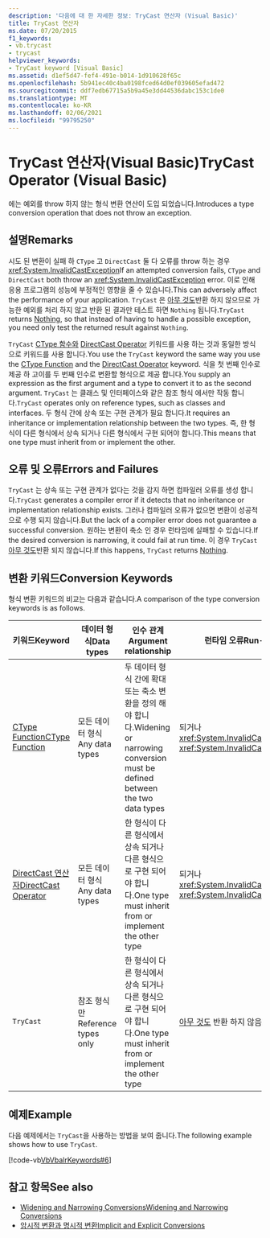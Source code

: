 ```yaml
---
description: '다음에 대 한 자세한 정보: TryCast 연산자 (Visual Basic)'
title: TryCast 연산자
ms.date: 07/20/2015
f1_keywords:
- vb.trycast
- trycast
helpviewer_keywords:
- TryCast keyword [Visual Basic]
ms.assetid: d1ef5d47-fef4-491e-b014-1d910628f65c
ms.openlocfilehash: 5b941ec40c4ba0198fced64d0ef039605efad472
ms.sourcegitcommit: ddf7edb67715a5b9a45e3dd44536dabc153c1de0
ms.translationtype: MT
ms.contentlocale: ko-KR
ms.lasthandoff: 02/06/2021
ms.locfileid: "99795250"
---
```

# <a name="trycast-operator-visual-basic"></a><span data-ttu-id="6b14c-103">TryCast 연산자(Visual Basic)</span><span class="sxs-lookup"><span data-stu-id="6b14c-103">TryCast Operator (Visual Basic)</span></span>

<span data-ttu-id="6b14c-104">에는 예외를 throw 하지 않는 형식 변환 연산이 도입 되었습니다.</span><span class="sxs-lookup"><span data-stu-id="6b14c-104">Introduces a type conversion operation that does not throw an exception.</span></span>  
  
## <a name="remarks"></a><span data-ttu-id="6b14c-105">설명</span><span class="sxs-lookup"><span data-stu-id="6b14c-105">Remarks</span></span>  

 <span data-ttu-id="6b14c-106">시도 된 변환이 실패 하 `CType` 고 `DirectCast` 둘 다 오류를 throw 하는 경우 <xref:System.InvalidCastException></span><span class="sxs-lookup"><span data-stu-id="6b14c-106">If an attempted conversion fails, `CType` and `DirectCast` both throw an <xref:System.InvalidCastException> error.</span></span> <span data-ttu-id="6b14c-107">이로 인해 응용 프로그램의 성능에 부정적인 영향을 줄 수 있습니다.</span><span class="sxs-lookup"><span data-stu-id="6b14c-107">This can adversely affect the performance of your application.</span></span> <span data-ttu-id="6b14c-108">`TryCast` 은 [아무 것도](../nothing.md)반환 하지 않으므로 가능한 예외를 처리 하지 않고 반환 된 결과만 테스트 하면 `Nothing` 됩니다.</span><span class="sxs-lookup"><span data-stu-id="6b14c-108">`TryCast` returns [Nothing](../nothing.md), so that instead of having to handle a possible exception, you need only test the returned result against `Nothing`.</span></span>  
  
 <span data-ttu-id="6b14c-109">`TryCast` [CType 함수와](../functions/ctype-function.md) [DirectCast Operator](directcast-operator.md) 키워드를 사용 하는 것과 동일한 방식으로 키워드를 사용 합니다.</span><span class="sxs-lookup"><span data-stu-id="6b14c-109">You use the `TryCast` keyword the same way you use the [CType Function](../functions/ctype-function.md) and the [DirectCast Operator](directcast-operator.md) keyword.</span></span> <span data-ttu-id="6b14c-110">식을 첫 번째 인수로 제공 하 고이를 두 번째 인수로 변환할 형식으로 제공 합니다.</span><span class="sxs-lookup"><span data-stu-id="6b14c-110">You supply an expression as the first argument and a type to convert it to as the second argument.</span></span> <span data-ttu-id="6b14c-111">`TryCast` 는 클래스 및 인터페이스와 같은 참조 형식 에서만 작동 합니다.</span><span class="sxs-lookup"><span data-stu-id="6b14c-111">`TryCast` operates only on reference types, such as classes and interfaces.</span></span> <span data-ttu-id="6b14c-112">두 형식 간에 상속 또는 구현 관계가 필요 합니다.</span><span class="sxs-lookup"><span data-stu-id="6b14c-112">It requires an inheritance or implementation relationship between the two types.</span></span> <span data-ttu-id="6b14c-113">즉, 한 형식이 다른 형식에서 상속 되거나 다른 형식에서 구현 되어야 합니다.</span><span class="sxs-lookup"><span data-stu-id="6b14c-113">This means that one type must inherit from or implement the other.</span></span>  
  
## <a name="errors-and-failures"></a><span data-ttu-id="6b14c-114">오류 및 오류</span><span class="sxs-lookup"><span data-stu-id="6b14c-114">Errors and Failures</span></span>  

 <span data-ttu-id="6b14c-115">`TryCast` 는 상속 또는 구현 관계가 없다는 것을 감지 하면 컴파일러 오류를 생성 합니다.</span><span class="sxs-lookup"><span data-stu-id="6b14c-115">`TryCast` generates a compiler error if it detects that no inheritance or implementation relationship exists.</span></span> <span data-ttu-id="6b14c-116">그러나 컴파일러 오류가 없으면 변환이 성공적으로 수행 되지 않습니다.</span><span class="sxs-lookup"><span data-stu-id="6b14c-116">But the lack of a compiler error does not guarantee a successful conversion.</span></span> <span data-ttu-id="6b14c-117">원하는 변환이 축소 인 경우 런타임에 실패할 수 있습니다.</span><span class="sxs-lookup"><span data-stu-id="6b14c-117">If the desired conversion is narrowing, it could fail at run time.</span></span> <span data-ttu-id="6b14c-118">이 경우 `TryCast` [아무 것도](../nothing.md)반환 되지 않습니다.</span><span class="sxs-lookup"><span data-stu-id="6b14c-118">If this happens, `TryCast` returns [Nothing](../nothing.md).</span></span>  
  
## <a name="conversion-keywords"></a><span data-ttu-id="6b14c-119">변환 키워드</span><span class="sxs-lookup"><span data-stu-id="6b14c-119">Conversion Keywords</span></span>  

 <span data-ttu-id="6b14c-120">형식 변환 키워드의 비교는 다음과 같습니다.</span><span class="sxs-lookup"><span data-stu-id="6b14c-120">A comparison of the type conversion keywords is as follows.</span></span>  
  
|<span data-ttu-id="6b14c-121">키워드</span><span class="sxs-lookup"><span data-stu-id="6b14c-121">Keyword</span></span>|<span data-ttu-id="6b14c-122">데이터 형식</span><span class="sxs-lookup"><span data-stu-id="6b14c-122">Data types</span></span>|<span data-ttu-id="6b14c-123">인수 관계</span><span class="sxs-lookup"><span data-stu-id="6b14c-123">Argument relationship</span></span>|<span data-ttu-id="6b14c-124">런타임 오류</span><span class="sxs-lookup"><span data-stu-id="6b14c-124">Run-time failure</span></span>|  
|---|---|---|---|  
|[<span data-ttu-id="6b14c-125">CType Function</span><span class="sxs-lookup"><span data-stu-id="6b14c-125">CType Function</span></span>](../functions/ctype-function.md)|<span data-ttu-id="6b14c-126">모든 데이터 형식</span><span class="sxs-lookup"><span data-stu-id="6b14c-126">Any data types</span></span>|<span data-ttu-id="6b14c-127">두 데이터 형식 간에 확대 또는 축소 변환을 정의 해야 합니다.</span><span class="sxs-lookup"><span data-stu-id="6b14c-127">Widening or narrowing conversion must be defined between the two data types</span></span>|<span data-ttu-id="6b14c-128">되거나 <xref:System.InvalidCastException></span><span class="sxs-lookup"><span data-stu-id="6b14c-128">Throws <xref:System.InvalidCastException></span></span>|  
|[<span data-ttu-id="6b14c-129">DirectCast 연산자</span><span class="sxs-lookup"><span data-stu-id="6b14c-129">DirectCast Operator</span></span>](directcast-operator.md)|<span data-ttu-id="6b14c-130">모든 데이터 형식</span><span class="sxs-lookup"><span data-stu-id="6b14c-130">Any data types</span></span>|<span data-ttu-id="6b14c-131">한 형식이 다른 형식에서 상속 되거나 다른 형식으로 구현 되어야 합니다.</span><span class="sxs-lookup"><span data-stu-id="6b14c-131">One type must inherit from or implement the other type</span></span>|<span data-ttu-id="6b14c-132">되거나 <xref:System.InvalidCastException></span><span class="sxs-lookup"><span data-stu-id="6b14c-132">Throws <xref:System.InvalidCastException></span></span>|  
|`TryCast`|<span data-ttu-id="6b14c-133">참조 형식만</span><span class="sxs-lookup"><span data-stu-id="6b14c-133">Reference types only</span></span>|<span data-ttu-id="6b14c-134">한 형식이 다른 형식에서 상속 되거나 다른 형식으로 구현 되어야 합니다.</span><span class="sxs-lookup"><span data-stu-id="6b14c-134">One type must inherit from or implement the other type</span></span>|<span data-ttu-id="6b14c-135">[아무 것도](../nothing.md) 반환 하지 않음</span><span class="sxs-lookup"><span data-stu-id="6b14c-135">Returns [Nothing](../nothing.md)</span></span>|  
  
## <a name="example"></a><span data-ttu-id="6b14c-136">예제</span><span class="sxs-lookup"><span data-stu-id="6b14c-136">Example</span></span>  

 <span data-ttu-id="6b14c-137">다음 예제에서는 `TryCast`을 사용하는 방법을 보여 줍니다.</span><span class="sxs-lookup"><span data-stu-id="6b14c-137">The following example shows how to use `TryCast`.</span></span>  
  
 [!code-vb[VbVbalrKeywords#6](~/samples/snippets/visualbasic/VS_Snippets_VBCSharp/VbVbalrKeywords/VB/Class1.vb#6)]  
  
## <a name="see-also"></a><span data-ttu-id="6b14c-138">참고 항목</span><span class="sxs-lookup"><span data-stu-id="6b14c-138">See also</span></span>

- [<span data-ttu-id="6b14c-139">Widening and Narrowing Conversions</span><span class="sxs-lookup"><span data-stu-id="6b14c-139">Widening and Narrowing Conversions</span></span>](../../programming-guide/language-features/data-types/widening-and-narrowing-conversions.md)
- [<span data-ttu-id="6b14c-140">암시적 변환과 명시적 변환</span><span class="sxs-lookup"><span data-stu-id="6b14c-140">Implicit and Explicit Conversions</span></span>](../../programming-guide/language-features/data-types/implicit-and-explicit-conversions.md)
